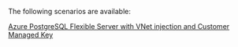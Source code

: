 The following scenarios are available:

[Azure PostgreSQL Flexible Server with VNet injection and Customer Managed Key](./scenario001/readme.md)
